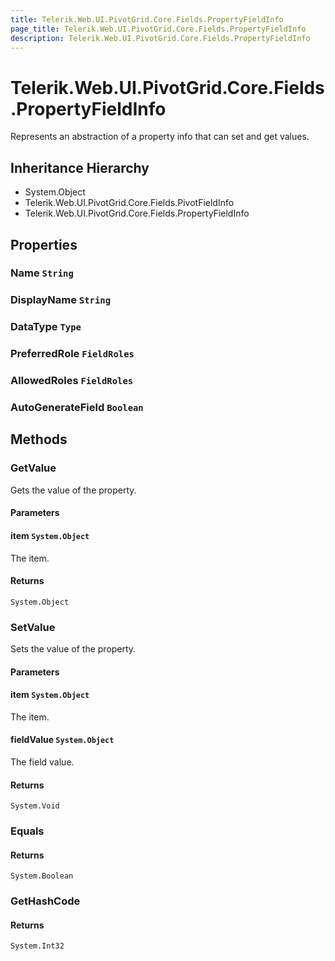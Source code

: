 ```yaml
---
title: Telerik.Web.UI.PivotGrid.Core.Fields.PropertyFieldInfo
page_title: Telerik.Web.UI.PivotGrid.Core.Fields.PropertyFieldInfo
description: Telerik.Web.UI.PivotGrid.Core.Fields.PropertyFieldInfo
---
```


# Telerik.Web.UI.PivotGrid.Core.Fields.PropertyFieldInfo

Represents an abstraction of a property info that can set and get values.

## Inheritance Hierarchy

* System.Object
* Telerik.Web.UI.PivotGrid.Core.Fields.PivotFieldInfo
* Telerik.Web.UI.PivotGrid.Core.Fields.PropertyFieldInfo

## Properties

###  Name `String`

###  DisplayName `String`

###  DataType `Type`

###  PreferredRole `FieldRoles`

###  AllowedRoles `FieldRoles`

###  AutoGenerateField `Boolean`

## Methods

###  GetValue

Gets the value of the property.

#### Parameters

#### item `System.Object`

The item.

#### Returns

`System.Object` 

###  SetValue

Sets the value of the property.

#### Parameters

#### item `System.Object`

The item.

#### fieldValue `System.Object`

The field value.

#### Returns

`System.Void` 

###  Equals

#### Returns

`System.Boolean` 

###  GetHashCode

#### Returns

`System.Int32` 

